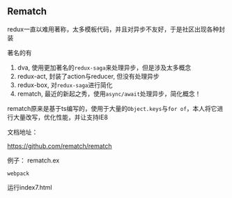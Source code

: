## Rematch

redux一直以难用著称，太多模板代码，并且对异步不友好，于是社区出现各种封装

著名的有

1. dva, 使用更加著名的`redux-saga`来处理异步，但是涉及太多概念
2. redux-act, 封装了action与reducer, 但没有处理异步
3. redux-box, 对`redux-saga`进行简化
4. rematch, 最近的新起之秀，使用`async/await`处理异步，简化概念！

rematch原来是基于ts编写的，使用于大量的`Object.keys`与`for of`，本人将它进行大量改写，优化性能，并让支持IE8 

文档地址：

https://github.com/rematch/rematch

例子： rematch.ex

```
webpack
```
运行index7.html